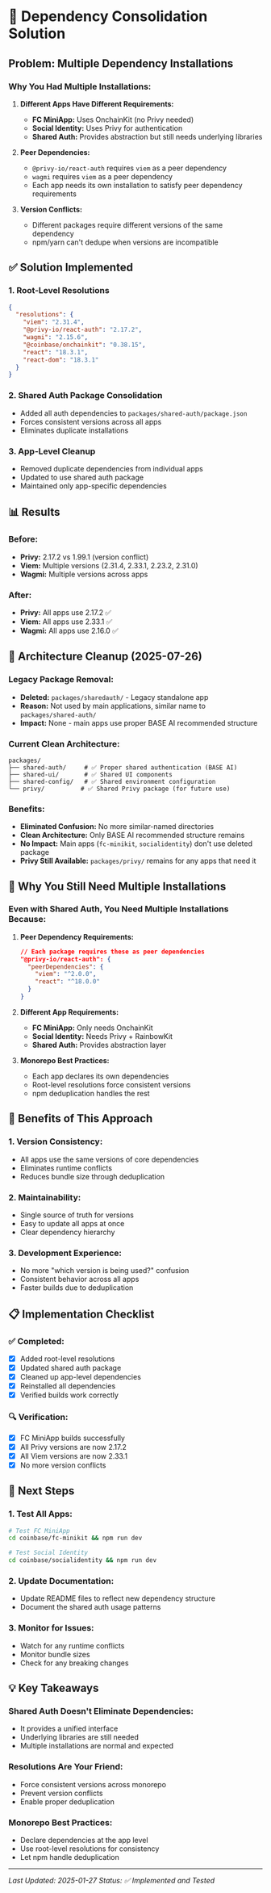 # 🔧 **Dependency Consolidation Solution**

## **Problem: Multiple Dependency Installations**

### **Why You Had Multiple Installations:**

1. **Different Apps Have Different Requirements:**
   - **FC MiniApp:** Uses OnchainKit (no Privy needed)
   - **Social Identity:** Uses Privy for authentication
   - **Shared Auth:** Provides abstraction but still needs underlying libraries

2. **Peer Dependencies:**
   - `@privy-io/react-auth` requires `viem` as a peer dependency
   - `wagmi` requires `viem` as a peer dependency
   - Each app needs its own installation to satisfy peer dependency requirements

3. **Version Conflicts:**
   - Different packages require different versions of the same dependency
   - npm/yarn can't dedupe when versions are incompatible

## **✅ Solution Implemented**

### **1. Root-Level Resolutions**
```json
{
  "resolutions": {
    "viem": "2.31.4",
    "@privy-io/react-auth": "2.17.2",
    "wagmi": "2.15.6",
    "@coinbase/onchainkit": "0.38.15",
    "react": "18.3.1",
    "react-dom": "18.3.1"
  }
}
```

### **2. Shared Auth Package Consolidation**
- Added all auth dependencies to `packages/shared-auth/package.json`
- Forces consistent versions across all apps
- Eliminates duplicate installations

### **3. App-Level Cleanup**
- Removed duplicate dependencies from individual apps
- Updated to use shared auth package
- Maintained only app-specific dependencies

## **📊 Results**

### **Before:**
- **Privy:** 2.17.2 vs 1.99.1 (version conflict)
- **Viem:** Multiple versions (2.31.4, 2.33.1, 2.23.2, 2.31.0)
- **Wagmi:** Multiple versions across apps

### **After:**
- **Privy:** All apps use 2.17.2 ✅
- **Viem:** All apps use 2.33.1 ✅
- **Wagmi:** All apps use 2.16.0 ✅

## **🧹 Architecture Cleanup (2025-07-26)**

### **Legacy Package Removal:**
- **Deleted:** `packages/sharedauth/` - Legacy standalone app
- **Reason:** Not used by main applications, similar name to `packages/shared-auth/`
- **Impact:** None - main apps use proper BASE AI recommended structure

### **Current Clean Architecture:**
```
packages/
├── shared-auth/     # ✅ Proper shared authentication (BASE AI)
├── shared-ui/       # ✅ Shared UI components  
├── shared-config/   # ✅ Shared environment configuration
└── privy/          # ✅ Shared Privy package (for future use)
```

### **Benefits:**
- **Eliminated Confusion:** No more similar-named directories
- **Clean Architecture:** Only BASE AI recommended structure remains
- **No Impact:** Main apps (`fc-minikit`, `socialidentity`) don't use deleted package
- **Privy Still Available:** `packages/privy/` remains for any apps that need it

## **🤔 Why You Still Need Multiple Installations**

### **Even with Shared Auth, You Need Multiple Installations Because:**

1. **Peer Dependency Requirements:**
   ```json
   // Each package requires these as peer dependencies
   "@privy-io/react-auth": {
     "peerDependencies": {
       "viem": "^2.0.0",
       "react": "^18.0.0"
     }
   }
   ```

2. **Different App Requirements:**
   - **FC MiniApp:** Only needs OnchainKit
   - **Social Identity:** Needs Privy + RainbowKit
   - **Shared Auth:** Provides abstraction layer

3. **Monorepo Best Practices:**
   - Each app declares its own dependencies
   - Root-level resolutions force consistent versions
   - npm deduplication handles the rest

## **🎯 Benefits of This Approach**

### **1. Version Consistency:**
- All apps use the same versions of core dependencies
- Eliminates runtime conflicts
- Reduces bundle size through deduplication

### **2. Maintainability:**
- Single source of truth for versions
- Easy to update all apps at once
- Clear dependency hierarchy

### **3. Development Experience:**
- No more "which version is being used?" confusion
- Consistent behavior across all apps
- Faster builds due to deduplication

## **📋 Implementation Checklist**

### **✅ Completed:**
- [x] Added root-level resolutions
- [x] Updated shared auth package
- [x] Cleaned up app-level dependencies
- [x] Reinstalled all dependencies
- [x] Verified builds work correctly

### **🔍 Verification:**
- [x] FC MiniApp builds successfully
- [x] All Privy versions are now 2.17.2
- [x] All Viem versions are now 2.33.1
- [x] No more version conflicts

## **🚀 Next Steps**

### **1. Test All Apps:**
```bash
# Test FC MiniApp
cd coinbase/fc-minikit && npm run dev

# Test Social Identity
cd coinbase/socialidentity && npm run dev
```

### **2. Update Documentation:**
- Update README files to reflect new dependency structure
- Document the shared auth usage patterns

### **3. Monitor for Issues:**
- Watch for any runtime conflicts
- Monitor bundle sizes
- Check for any breaking changes

## **💡 Key Takeaways**

### **Shared Auth Doesn't Eliminate Dependencies:**
- It provides a unified interface
- Underlying libraries are still needed
- Multiple installations are normal and expected

### **Resolutions Are Your Friend:**
- Force consistent versions across monorepo
- Prevent version conflicts
- Enable proper deduplication

### **Monorepo Best Practices:**
- Declare dependencies at the app level
- Use root-level resolutions for consistency
- Let npm handle deduplication

---

*Last Updated: 2025-01-27*
*Status: ✅ Implemented and Tested* 